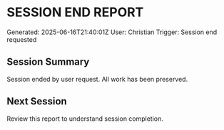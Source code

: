 # SESSION END REPORT
Generated: 2025-06-16T21:40:01Z
User: Christian
Trigger: Session end requested

## Session Summary
Session ended by user request.
All work has been preserved.

## Next Session
Review this report to understand session completion.
